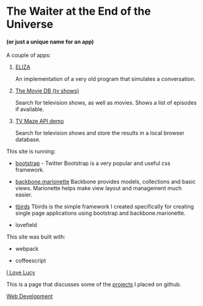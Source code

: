 # The Waiter at the End of the Universe 
#### (or just a unique name for an app)

A couple of apps:

1. [ELIZA](#eliza)

	An implementation of a very old program that simulates
	a conversation.
  
1. [The Movie DB (tv shows)](#moviedb)

	Search for television shows, as well as movies. Shows a
	list of episodes if available.
  
1. [TV Maze API demo](#tvmaze)

	Search for television shows and store the results in 
	a local browser database.
	

	

This site is running:

- [bootstrap](https://getbootstrap.com/) -
  Twitter Bootstrap is a very popular and useful css framework.

- [backbone.marionette](https://marionettejs.com/)
  Backbone provides models, collections and basic views.  Marionette 
  helps make view layout and management much easier.
  
- [tbirds](https://github.com/umeboshi2/tbirds/)
  Tbirds is the simple framework I created specifically for creating
  single page applications using bootstrap and backbone.marionette.

- lovefield


This site was built with:

- webpack

- coffeescript


[I Love Lucy](#moviedb/tv/shows/view/2730)




This is a page that discusses some of the 
[projects](#pages/projects) I placed on github.

[Web Development](#pages/web-development-intro)

